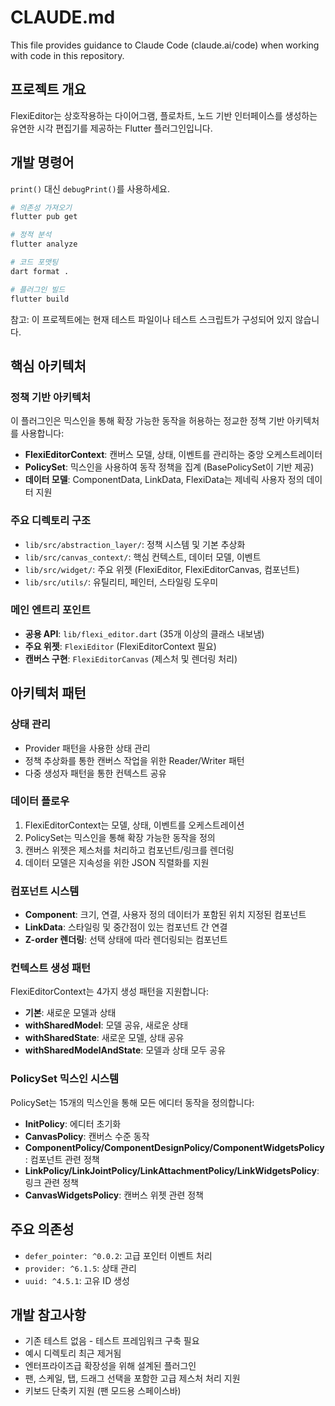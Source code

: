 # CLAUDE.md

This file provides guidance to Claude Code (claude.ai/code) when working with code in this repository.

## 프로젝트 개요

FlexiEditor는 상호작용하는 다이어그램, 플로차트, 노드 기반 인터페이스를 생성하는 유연한 시각 편집기를 제공하는 Flutter 플러그인입니다.

## 개발 명령어

`print()` 대신 `debugPrint()`를 사용하세요.

```bash
# 의존성 가져오기
flutter pub get

# 정적 분석
flutter analyze

# 코드 포맷팅
dart format .

# 플러그인 빌드
flutter build
```

참고: 이 프로젝트에는 현재 테스트 파일이나 테스트 스크립트가 구성되어 있지 않습니다.

## 핵심 아키텍처

### 정책 기반 아키텍처
이 플러그인은 믹스인을 통해 확장 가능한 동작을 허용하는 정교한 정책 기반 아키텍처를 사용합니다:

- **FlexiEditorContext**: 캔버스 모델, 상태, 이벤트를 관리하는 중앙 오케스트레이터
- **PolicySet**: 믹스인을 사용하여 동작 정책을 집계 (BasePolicySet이 기반 제공)
- **데이터 모델**: ComponentData<T>, LinkData<T>, FlexiData는 제네릭 사용자 정의 데이터 지원

### 주요 디렉토리 구조
- `lib/src/abstraction_layer/`: 정책 시스템 및 기본 추상화
- `lib/src/canvas_context/`: 핵심 컨텍스트, 데이터 모델, 이벤트
- `lib/src/widget/`: 주요 위젯 (FlexiEditor, FlexiEditorCanvas, 컴포넌트)
- `lib/src/utils/`: 유틸리티, 페인터, 스타일링 도우미

### 메인 엔트리 포인트
- **공용 API**: `lib/flexi_editor.dart` (35개 이상의 클래스 내보냄)
- **주요 위젯**: `FlexiEditor` (FlexiEditorContext 필요)
- **캔버스 구현**: `FlexiEditorCanvas` (제스처 및 렌더링 처리)

## 아키텍처 패턴

### 상태 관리
- Provider 패턴을 사용한 상태 관리
- 정책 추상화를 통한 캔버스 작업을 위한 Reader/Writer 패턴
- 다중 생성자 패턴을 통한 컨텍스트 공유

### 데이터 플로우
1. FlexiEditorContext는 모델, 상태, 이벤트를 오케스트레이션
2. PolicySet는 믹스인을 통해 확장 가능한 동작을 정의
3. 캔버스 위젯은 제스처를 처리하고 컴포넌트/링크를 렌더링
4. 데이터 모델은 지속성을 위한 JSON 직렬화를 지원

### 컴포넌트 시스템
- **Component**: 크기, 연결, 사용자 정의 데이터가 포함된 위치 지정된 컴포넌트
- **LinkData**: 스타일링 및 중간점이 있는 컴포넌트 간 연결
- **Z-order 렌더링**: 선택 상태에 따라 렌더링되는 컴포넌트

### 컨텍스트 생성 패턴
FlexiEditorContext는 4가지 생성 패턴을 지원합니다:
- **기본**: 새로운 모델과 상태
- **withSharedModel**: 모델 공유, 새로운 상태
- **withSharedState**: 새로운 모델, 상태 공유
- **withSharedModelAndState**: 모델과 상태 모두 공유

### PolicySet 믹스인 시스템
PolicySet는 15개의 믹스인을 통해 모든 에디터 동작을 정의합니다:
- **InitPolicy**: 에디터 초기화
- **CanvasPolicy**: 캔버스 수준 동작
- **ComponentPolicy/ComponentDesignPolicy/ComponentWidgetsPolicy**: 컴포넌트 관련 정책
- **LinkPolicy/LinkJointPolicy/LinkAttachmentPolicy/LinkWidgetsPolicy**: 링크 관련 정책
- **CanvasWidgetsPolicy**: 캔버스 위젯 관련 정책

## 주요 의존성
- `defer_pointer: ^0.0.2`: 고급 포인터 이벤트 처리
- `provider: ^6.1.5`: 상태 관리
- `uuid: ^4.5.1`: 고유 ID 생성

## 개발 참고사항
- 기존 테스트 없음 - 테스트 프레임워크 구축 필요
- 예시 디렉토리 최근 제거됨
- 엔터프라이즈급 확장성을 위해 설계된 플러그인
- 팬, 스케일, 탭, 드래그 선택을 포함한 고급 제스처 처리 지원
- 키보드 단축키 지원 (팬 모드용 스페이스바)